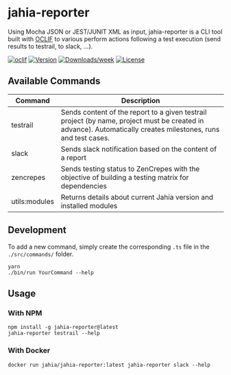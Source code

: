 # jahia-reporter

Using Mocha JSON or JEST/JUNIT XML as input, jahia-reporter is a CLI tool built with [OCLIF](https://oclif.io/) to various perform actions following a test execution (send results to testrail, to slack, ...).

[![oclif](https://img.shields.io/badge/cli-oclif-brightgreen.svg)](https://oclif.io)
[![Version](https://img.shields.io/npm/v/jahia-testrail-reporter.svg)](https://npmjs.org/package/jahia-testrail-reporter)
[![Downloads/week](https://img.shields.io/npm/dw/jahia-testrail-reporter.svg)](https://npmjs.org/package/jahia-testrail-reporter)
[![License](https://img.shields.io/npm/l/jahia-testrail-reporter.svg)](https://github.com/VladRadan/jahia-testrail-reporter/blob/master/package.json)

## Available Commands

| Command       | Description                                                                                                                                                   |
| ------------- | ------------------------------------------------------------------------------------------------------------------------------------------------------------- |
| testrail      | Sends content of the report to a given testrail project (by name, project must be created in advance). Automatically creates milestones, runs and test cases. |
| slack         | Sends slack notification based on the content of a report                                                                                                     |
| zencrepes     | Sends testing status to ZenCrepes with the objective of building a testing matrix for dependencies                                                            |
| utils:modules | Returns details about current Jahia version and installed modules                                                                                             |

## Development

To add a new command, simply create the corresponding `.ts` file in the `./src/commands/` folder.

```
yarn
./bin/run YourCommand --help
```

## Usage

### With NPM

```
npm install -g jahia-reporter@latest
jahia-reporter testrail --help
```

### With Docker

```
docker run jahia/jahia-reporter:latest jahia-reporter slack --help
```
